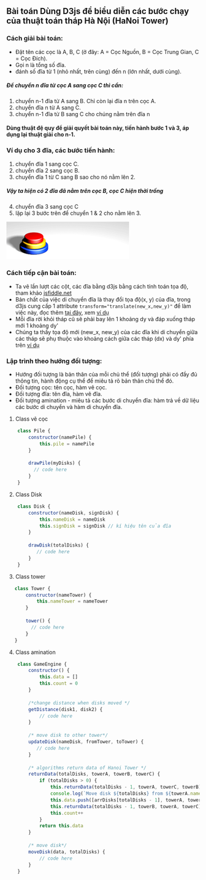 ## Bài toán Dùng D3js để biểu diễn các bước chạy của thuật toán tháp Hà Nội (HaNoi Tower)
### Cách giải bài toán:
* Đặt tên các cọc là A, B, C (ở đây: A = Cọc Nguồn, B = Cọc Trung Gian, C = Cọc Đích).
* Gọi n là tổng số đĩa.
* đánh số đĩa từ 1 (nhỏ nhất, trên cùng) đến n (lớn nhất, dưới cùng).
#####  Để chuyển n đĩa từ cọc A sang cọc C thì cần:
1. chuyển n-1 đĩa từ A sang B. Chỉ còn lại đĩa n trên cọc A.
2. chuyển đĩa n từ A sang C.
3. chuyển n-1 đĩa từ B sang C cho chúng nằm trên đĩa n

#### Dùng thuật đệ quy để giải quyết bài toán này, tiến hành bước 1 và 3, áp dụng lại thuật giải cho n-1.
### Ví dụ cho 3 đĩa, các bước tiến hành:
1. chuyển đĩa 1 sang cọc C.
2. chuyển đĩa 2 sang cọc B.
3. chuyển đĩa 1 từ C sang B sao cho nó nằm lên 2.
##### Vậy ta hiện có 2 đĩa đã nằm trên cọc B, cọc C hiện thời trống
4. chuyển đĩa 3 sang cọc C
5. lặp lại 3 bước trên để chuyển 1 & 2 cho nằm lên 3.

![Image of Ha Noi Tower](Tower_of_Hanoi.gif)

### Cách tiếp cận bài toán:
   * Ta vẽ lần lượt các cột, các đĩa bằng d3js bằng cách tính toán tọa độ, tham khảo [jsfiddle.net](https://jsfiddle.net/nampb/tdebswnu/49/)
   * Bản chất của việc di chuyển đĩa là thay đổi tọa độ(x, y) của đĩa, trong d3js cung cấp 1 attribute ```transform="translate(new_x,new_y)"``` để làm việc này, đọc thêm [tại đây](https://www.dashingd3js.com/svg-group-element-and-d3js), xem [ví dụ](https://jsfiddle.net/nampb/j47xg0w3/13/)
   * Mỗi đĩa rời khỏi tháp cũ sẽ phải bay lên 1 khoảng dy  và đáp xuống tháp mới 1 khoảng dy'
   * Chúng ta thấy tọa độ mới (new_x, new_y) của các đĩa khi di chuyển giữa các tháp sẽ phụ thuộc vào khoảng cách giữa các tháp (dx) và dy' phía trên [ví dụ](https://jsfiddle.net/nampb/jceuu4dz/1/)
### Lập trình theo hướng đối tượng:
   * Hướng đối tượng là  bản thân của mỗi chủ thể (đối tượng) phải có đầy đủ thông tin, hành động cụ thể để miêu tả rõ bản thân chủ thể đó.
   * Đối tượng cọc: tên cọc, hàm vẽ cọc.
   * Đối tượng đĩa: tên đĩa, hàm vẽ đĩa.
   * Đối tượng amination - miêu tả các bước di chuyển đĩa:  hàm trả về dữ liệu các bước di chuyển và hàm di chuyển đĩa.
1. Class vẽ cọc
```javascript
    class Pile {
        constructor(namePile) {
            this.pile = namePile
        }

        drawPile(myDisks) {
          // code here
        }
    }
```

2. Class Disk
```javascript
    class Disk {
        constructor(nameDisk, signDisk) {
            this.nameDisk = nameDisk
            this.signDisk = signDisk // kí hiệu tên của đĩa
        }

        drawDisk(totalDisks) {
           // code here
        }
    }
```

3. Class tower

 ```javascript
    class Tower {
        constructor(nameTower) {
            this.nameTower = nameTower
        }

        tower() {
          // code here
        }
    }
 ```

4. Class amination

```javascript
    class GameEngine {
        constructor() {
            this.data = []
            this.count = 0
        }

        /*change distance when disks moved */
        getDistance(disk1, disk2) {
            // code here
        }

        /* move disk to other tower*/
        updateDisk(nameDisk, fromTower, toTower) {
           // code here
        }

        /* algorithms return data of Hanoi Tower */
        returnData(totalDisks, towerA, towerB, towerC) {
            if (totalDisks > 0) {
                this.returnData(totalDisks - 1, towerA, towerC, towerB)
                console.log(`Move disk ${totalDisks} from ${towerA.nameTower} to ${towerC.nameTower}`)
                this.data.push([arrDisks[totalDisks - 1], towerA, towerC])
                this.returnData(totalDisks - 1, towerB, towerA, towerC)
                this.count++
            }
            return this.data
        }

        /* move disk*/
        moveDisk(data, totalDisks) {
            // code here
        }
    }
```